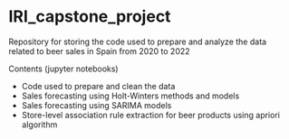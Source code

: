 # IRI_capstone_project
Repository for storing the code used to prepare and analyze the data related to beer sales in Spain from 2020 to 2022

Contents (jupyter notebooks)
* Code used to prepare and clean the data
* Sales forecasting using Holt-Winters methods and models
* Sales forecasting using SARIMA models
* Store-level association rule extraction for beer products using apriori algorithm
